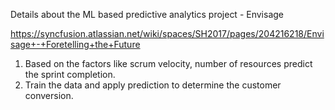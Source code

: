 Details about the ML based predictive analytics project - Envisage

https://syncfusion.atlassian.net/wiki/spaces/SH2017/pages/204216218/Envisage+-+Foretelling+the+Future

1. Based on the factors like scrum velocity, number of resources predict the sprint completion.
2. Train the data and apply prediction to determine the customer conversion.
